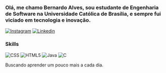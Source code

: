### Olá, me chamo Bernardo Alves, sou estudante de Engenharia de Software na Universidade Católica de Brasília, e sempre fui viciado em tecnologia e inovação.

[![Instagram](https://img.shields.io/badge/Instagram-E4405F?style=for-the-badge&logo=instagram&logoColor=white)](https://www.instagram.com/bernardo.alvesc/)
[![Linkedin](https://img.shields.io/badge/LinkedIn-0077B5?style=for-the-badge&logo=linkedin&logoColor=white)](https://www.linkedin.com/in/bernardoalvesdev/)

### Skills
![CSS](https://img.shields.io/badge/CSS3-1572B6?style=for-the-badge&logo=css3&logoColor=white)
![HTML5](https://img.shields.io/badge/HTML5-E34F26?style=for-the-badge&logo=html5&logoColor=white)
![Java](https://img.shields.io/badge/JavaScript-323330?style=for-the-badge&logo=javascript&logoColor=F7DF1E)
![C](https://img.shields.io/badge/C-00599C?style=for-the-badge&logo=c&logoColor=white)

Buscando aprender um pouco mais a cada dia.


